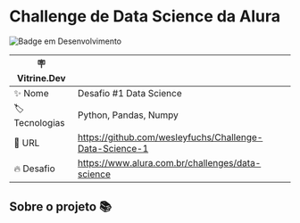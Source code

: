 # Challenge de Data Science da Alura

![Badge em Desenvolvimento](http://img.shields.io/static/v1?label=STATUS&message=DEVELOPING&color=GREEN&style=for-the-badge)

| :placard: Vitrine.Dev |     |
| -------------         | --- |
| :sparkles: Nome       | Desafio #1 Data Science
| :label: Tecnologias   | Python, Pandas, Numpy
| :rocket: URL          | https://github.com/wesleyfuchs/Challenge-Data-Science-1
| :fire: Desafio        | https://www.alura.com.br/challenges/data-science

<!-- Capa da Vitrine.dev-->


## Sobre o projeto 📚
